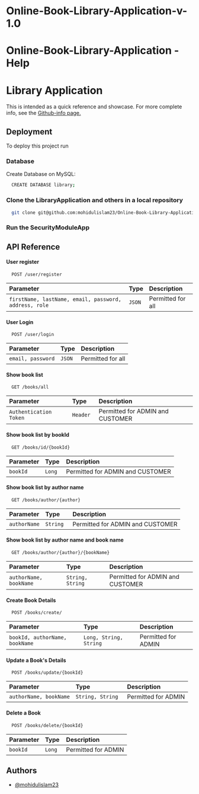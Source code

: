 # Online-Book-Library-Application-v-1.0
# Online-Book-Library-Application - Help

# Library Application

This is intended as a quick reference and showcase. For more complete info, see the [Github-info page.](https://github.com/mohidulislam23/Online-Book-Library-Application-v-1.0) 


## Deployment

To deploy this project run

### Database

Create Database on MySQL:

```bash
  CREATE DATABASE library;
```
### Clone the LibraryApplication and others in a local repository
 
```bash
  git clone git@github.com:mohidulislam23/Online-Book-Library-Application-v-1.0.git;
```

### Run the SecurityModuleApp


## API Reference

#### User register

```http
  POST /user/register
```

| Parameter | Type     | Description                |
| :-------- | :------- | :------------------------- |
| `firstName, lastName, email, password, address, role` | `JSON` | Permitted for all |

#### User Login

```http
  POST /user/login
```

| Parameter | Type     | Description                |
| :-------- | :------- | :------------------------- |
| `email, password` | `JSON` | Permitted for all |


#### Show book list

```http
  GET /books/all
```

| Parameter | Type     | Description                |
| :-------- | :------- | :------------------------- |
| `Authentication Token` | `Header ` | Permitted for ADMIN and CUSTOMER |

#### Show book list by bookId

```http
  GET /books/id/{bookId}
```

| Parameter | Type     | Description                |
| :-------- | :------- | :------------------------- |
| `bookId` | `Long ` | Permitted for ADMIN and CUSTOMER |

#### Show book list by author name

```http
  GET /books/author/{author}
```

| Parameter | Type     | Description                |
| :-------- | :------- | :------------------------- |
| `authorName` | `String ` | Permitted for ADMIN and CUSTOMER |

#### Show book list by author name and book name

```http
  GET /books/author/{author}/{bookName}
```

| Parameter | Type     | Description                |
| :-------- | :------- | :------------------------- |
| `authorName, bookName` | `String, String ` | Permitted for ADMIN and CUSTOMER |

#### Create Book Details

```http
  POST /books/create/
```

| Parameter | Type     | Description                |
| :-------- | :------- | :------------------------- |
| `bookId, authorName, bookName` | `Long, String, String ` | Permitted for ADMIN  |

#### Update a Book's Details

```http
  POST /books/update/{bookId}
```

| Parameter | Type     | Description                |
| :-------- | :------- | :------------------------- |
| `authorName, bookName` | `String, String ` | Permitted for ADMIN  |

#### Delete a Book

```http
  POST /books/delete/{bookId}
```

| Parameter | Type     | Description                |
| :-------- | :------- | :------------------------- |
| `bookId` | `Long ` | Permitted for ADMIN  |


## Authors

- [@mohidulislam23](https://github.com/mohidulislam23)

